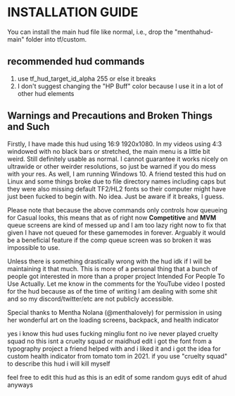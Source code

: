 # **INSTALLATION GUIDE**

You can install the main hud file like normal, i.e., drop the "menthahud-main" folder into tf/custom.

## recommended hud commands

1. use tf_hud_target_id_alpha 255 or else it breaks
2. I don't suggest changing the "HP Buff" color because I use it in a lot of other hud elements

## Warnings and Precautions and Broken Things and Such

Firstly, I have made this hud using 16:9 1920x1080. In my videos using 4:3 windowed with no black bars or stretched, the main menu is a little bit weird. Still definitely usable as normal. I cannot guarantee it works nicely on ultrawide or other weirder resolutions, so just be warned if you do mess with your res. As well, I am running Windows 10. A friend tested this hud on Linux and some things broke due to file directory names including caps but they were also missing default TF2/HL2 fonts so their computer might have just been fucked to begin with. No idea. Just be aware if it breaks, I guess.

Please note that because the above commands only controls how queueing for Casual looks, this means that as of right now **Competitive** and **MVM** queue screens are kind of messed up and I am too lazy right now to fix that given I have not queued for these gamemodes in forever. Arguably it would be a beneficial feature if the comp queue screen was so broken it was impossible to use.

Unless there is something drastically wrong with the hud idk if I will be maintaining it that much. This is more of a personal thing that a bunch of people got interested in more than a proper project Intended For People To Use Actually. Let me know in the comments for the YouTube video I posted for the hud because as of the time of writing I am dealing with some shit and so my discord/twitter/etc are not publicly accessible.

Special thanks to Mentha Nolana (@menthalovely) for permission in using her wonderful art on the loading screens, backpack, and health indicator

yes i know this hud uses fucking mingliu font no ive never played cruelty squad no this isnt a cruelty squad or maidhud edit i got the font from a typography project a friend helped with and i liked it and i got the idea for custom health indicator from tomato tom in 2021. if you use "cruelty squad" to describe this hud i will kill myself

feel free to edit this hud as this is an edit of some random guys edit of ahud anyways
